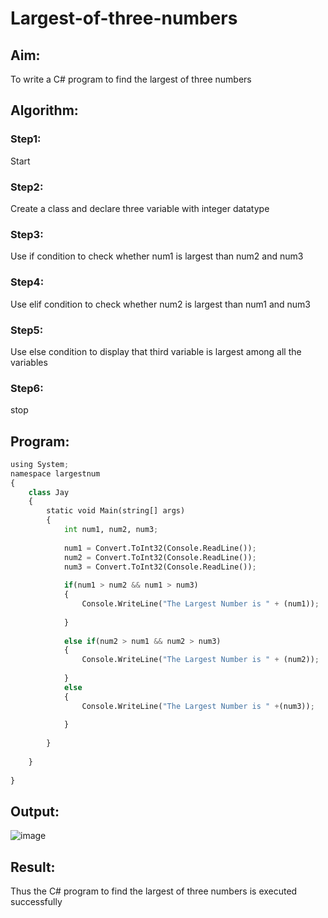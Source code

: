 # Largest-of-three-numbers

## Aim:
To write a C# program to find the largest of three numbers

## Algorithm:

### Step1: 
Start
### Step2:
Create a class and declare three variable with integer datatype
### Step3:
Use if condition to check whether num1 is largest than num2 and num3
### Step4:
Use elif condition to check whether num2 is largest than num1 and num3
### Step5:
Use else condition to display that third variable is largest among all the variables
### Step6:
stop

## Program:
```python
using System;
namespace largestnum
{
    class Jay
    {
        static void Main(string[] args)
        {
            int num1, num2, num3;
            
            num1 = Convert.ToInt32(Console.ReadLine());
            num2 = Convert.ToInt32(Console.ReadLine());
            num3 = Convert.ToInt32(Console.ReadLine());
            
            if(num1 > num2 && num1 > num3)
            {
                Console.WriteLine("The Largest Number is " + (num1));
                
            }
            
            else if(num2 > num1 && num2 > num3)
            {
                Console.WriteLine("The Largest Number is " + (num2));
                
            }
            else
            {
                Console.WriteLine("The Largest Number is " +(num3));
                
            }
            
        }
        
    }
    
}

```
## Output:

![image](https://user-images.githubusercontent.com/74660507/187962514-ca9280fd-ccca-4e45-af48-e9624157be44.png)

## Result:
Thus the C# program to find the largest of three numbers is executed successfully
